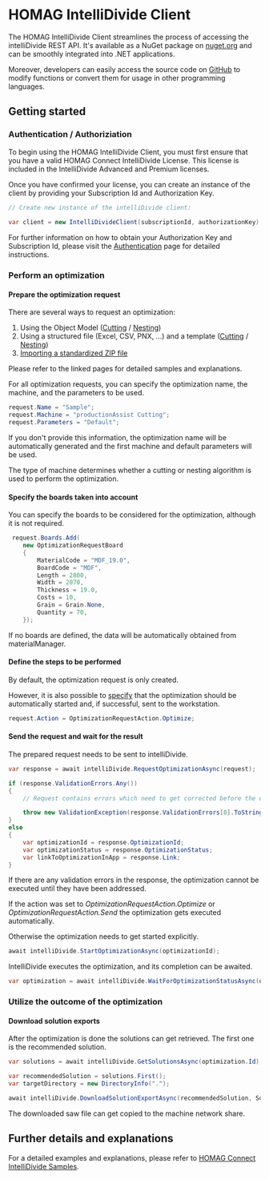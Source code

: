# HOMAG IntelliDivide Client

The HOMAG IntelliDivide Client streamlines the process of accessing the intelliDivide REST API. It's available as a NuGet package on [nuget.org](https://www.nuget.org/packages/HomagGroup.HomagConnect.IntelliDivide.Client) and can be smoothly integrated into .NET applications. 

Moreover, developers can easily access the source code on [GitHub](https://github.com/HomagGroup/HOMAG-Connect) to modify functions or convert them for usage in other programming languages.

## Getting started

### Authentication / Authoriziation

To begin using the HOMAG IntelliDivide Client, you must first ensure that you have a valid HOMAG Connect IntelliDivide License. This license is included in the IntelliDivide Advanced and Premium licenses.

Once you have confirmed your license, you can create an instance of the client by providing your Subscription Id and Authorization Key. 
```c#
// Create new instance of the intelliDivide client:
            
var client = new IntelliDivideClient(subscriptionId, authorizationKey);
``` 

For further information on how to obtain your Authorization Key and Subscription Id, please visit the [Authentication](Samples/Authentication) page for detailed instructions.

### Perform an optimization

#### Prepare the optimization request

There are several ways to request an optimization:

1. Using the Object Model ([Cutting](Samples/Requests/Cutting/ObjectModel/Readme.md) / [Nesting](Samples/Requests/Nesting/ObjectModel/Readme.md))
2. Using a structured file (Excel, CSV, PNX, ...) and a template ([Cutting](Samples/Requests/Cutting/Template/Readme.md) / [Nesting](Samples/Requests/Nesting/Template/Readme.md))
3. [Importing a standardized ZIP file]()

Please refer to the linked pages for detailed samples and explanations.

For all optimization requests, you can specify the optimization name, the machine, and the parameters to be used.

```c#
request.Name = "Sample";
request.Machine = "productionAssist Cutting";
request.Parameters = "Default";
```
If you don't provide this information, the optimization name will be automatically generated and the first machine and default parameters will be used.

The type of machine determines whether a cutting or nesting algorithm is used to perform the optimization.

#### Specify the boards taken into account

You can specify the boards to be considered for the optimization, although it is not required. 

```c#
 request.Boards.Add(
    new OptimizationRequestBoard
    {
        MaterialCode = "MDF_19.0",
        BoardCode = "MDF",
        Length = 2800,
        Width = 2070,
        Thickness = 19.0,
        Costs = 10,
        Grain = Grain.None,
        Quantity = 70,
    });
``` 
If no boards are defined, the data will be automatically obtained from materialManager.

#### Define the steps to be performed

By default, the optimization request is only created. 

However, it is also possible to [specify](./Contracts/Request/OptimizationRequestAction.cs) that the optimization should be automatically started and, if successful, sent to the workstation.

```c#
request.Action = OptimizationRequestAction.Optimize;
``` 

#### Send the request and wait for the result

The prepared request needs to be sent to intelliDivide.

```c#
var response = await intelliDivide.RequestOptimizationAsync(request);

if (response.ValidationErrors.Any())
{
    // Request contains errors which need to get corrected before the optimization can get executed.

    throw new ValidationException(response.ValidationErrors[0].ToString());
}
else
{
    var optimizationId = response.OptimizationId;
    var optimizationStatus = response.OptimizationStatus;
    var linkToOptimizationInApp = response.Link;
}
``` 

If there are any validation errors in the response, the optimization cannot be executed until they have been addressed.

If the action was set to <i> OptimizationRequestAction.Optimize</i> or <i>OptimizationRequestAction.Send</i> the optimization gets executed automatically. 

Otherwise the optimization needs to get started explicitly.

```c#
await intelliDivide.StartOptimizationAsync(optimizationId); 
``` 

IntelliDivide executes the optimization, and its completion can be awaited.

```c#
var optimization = await intelliDivide.WaitForOptimizationStatusAsync(optimizationId, OptimizationStatus.Optimized, TimeSpan.FromMinutes(5));
``` 

### Utilize the outcome of the optimization

#### Download solution exports

After the optimization is done the solutions can get retrieved. The first one is the recommended solution.

```c#
var solutions = await intelliDivide.GetSolutionsAsync(optimization.Id);

var recommendedSolution = solutions.First();
var targetDirectory = new DirectoryInfo(".");

await intelliDivide.DownloadSolutionExportAsync(recommendedSolution, SolutionExportType.Saw, targetDirectory);
``` 

The downloaded saw file can get copied to the machine network share.

## Further details and explanations

For a detailed examples and explanations, please refer to [HOMAG Connect IntelliDivide Samples](Samples/Readme.md).

